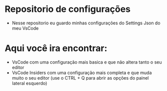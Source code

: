 # Repositorio de configurações

* Nesse repositorio eu guardo minhas configurações do Settings Json do meu VsCode
  
# Aqui você ira encontrar:
* VsCode com uma configuração mais basica e que não altera tanto o seu editor
* VsCode Insiders com uma configuração mais completa e que muda muito o seu editor (use o CTRL + Q para abrir as opções do painel lateral esquerdo)
